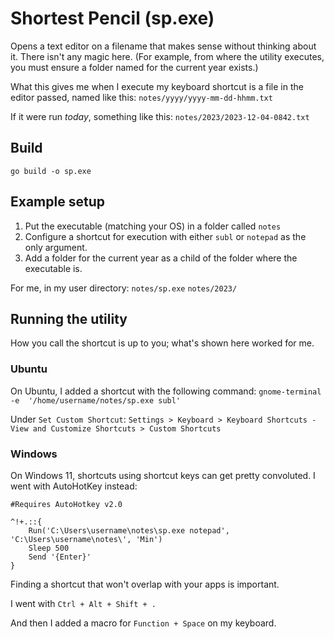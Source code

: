 # Shortest Pencil (sp.exe)

Opens a text editor on a filename that makes sense without thinking about it.
There isn't any magic here. (For example, from where the utility executes, you must ensure a folder named for the current year exists.)

What this gives me when I execute my keyboard shortcut is a file in the editor passed, named like this:
`notes/yyyy/yyyy-mm-dd-hhmm.txt`

If it were run *today*, something like this:
`notes/2023/2023-12-04-0842.txt`

## Build

`go build -o sp.exe`

## Example setup

1. Put the executable (matching your OS) in a folder called `notes`
1. Configure a shortcut for execution with either `subl` or `notepad` as the only argument.
1. Add a folder for the current year as a child of the folder where the executable is.

For me, in my user directory:
`notes/sp.exe`
`notes/2023/`

## Running the utility

How you call the shortcut is up to you; what's shown here worked for me.

### Ubuntu

On Ubuntu, I added a shortcut with the following command:
`gnome-terminal -e  '/home/username/notes/sp.exe subl'`

Under `Set Custom Shortcut`:
`Settings > Keyboard > Keyboard Shortcuts - View and Customize Shortcuts > Custom Shortcuts`

### Windows

On Windows 11, shortcuts using shortcut keys can get pretty convoluted. I went with AutoHotKey instead:
```
#Requires AutoHotkey v2.0

^!+.::{
    Run('C:\Users\username\notes\sp.exe notepad', 'C:\Users\username\notes\', 'Min')
    Sleep 500
    Send '{Enter}'
}
```

Finding a shortcut that won't overlap with your apps is important. 

I went with `Ctrl + Alt + Shift + .` 

And then I added a macro for `Function + Space` on my keyboard.

